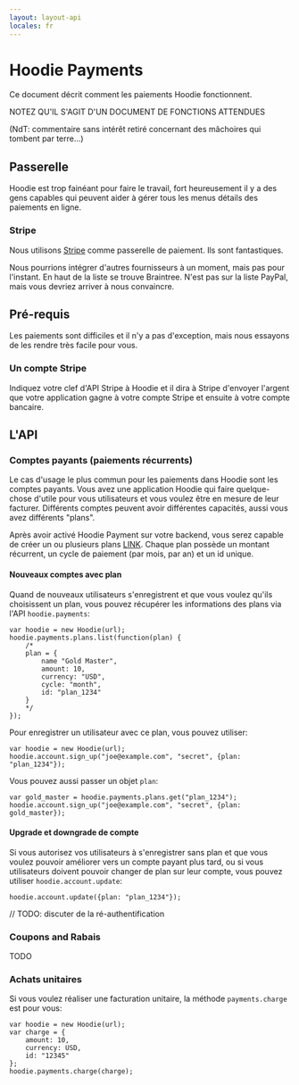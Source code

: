 ```yaml
---
layout: layout-api
locales: fr
---
```


# Hoodie Payments

Ce document décrit comment les paiements Hoodie fonctionnent.

NOTEZ QU'IL S'AGIT D'UN DOCUMENT DE FONCTIONS ATTENDUES

(NdT: commentaire sans intérêt retiré concernant des mâchoires qui tombent par terre...)

## Passerelle

Hoodie est trop fainéant pour faire le travail, fort heureusement il y a des gens capables qui peuvent aider à gérer tous les menus détails des paiements en ligne.

### Stripe

Nous utilisons [Stripe](http://stripe.com) comme passerelle de paiement. Ils sont fantastiques.

Nous pourrions intégrer d'autres fournisseurs à un moment, mais pas pour l'instant. En haut de la liste se trouve Braintree. N'est pas sur la liste PayPal, mais vous devriez arriver à nous convaincre.


## Pré-requis

Les paiements sont difficiles et il n'y a pas d'exception, mais nous essayons de les rendre très facile pour vous.

### Un compte Stripe

Indiquez votre clef d'API Stripe à Hoodie et il dira à Stripe d'envoyer l'argent que votre application gagne à votre compte Stripe et ensuite à votre compte bancaire.


## L'API

### Comptes payants (paiements récurrents)

Le cas d'usage le plus commun pour les paiements dans Hoodie sont les comptes payants. Vous avez une application Hoodie qui faire quelque-chose d'utile pour vous utilisateurs et vous voulez être en mesure de leur facturer. Différents comptes peuvent avoir différentes capacités, aussi vous avez différents "plans".

Après avoir activé Hoodie Payment sur votre backend, vous serez capable de créer un ou plusieurs plans [LINK](TODO). Chaque plan possède un montant récurrent, un cycle de paiement (par mois, par an) et un id unique.

#### Nouveaux comptes avec plan

Quand de nouveaux utilisateurs s'enregistrent et que vous voulez qu'ils choisissent un plan, vous pouvez récupérer les informations des plans via l'API `hoodie.payments`:

    var hoodie = new Hoodie(url);
    hoodie.payments.plans.list(function(plan) {
        /*
        plan = {
            name "Gold Master",
            amount: 10,
            currency: "USD",
            cycle: "month",
            id: "plan_1234"
        }
        */
    });

Pour enregistrer un utilisateur avec ce plan, vous pouvez utiliser:

    var hoodie = new Hoodie(url);
    hoodie.account.sign_up("joe@example.com", "secret", {plan: "plan_1234"});

Vous pouvez aussi passer un objet `plan`:

    var gold_master = hoodie.payments.plans.get("plan_1234");
    hoodie.account.sign_up("joe@example.com", "secret", {plan: gold_master});

#### Upgrade et downgrade de compte

Si vous autorisez vos utilisateurs à s'enregistrer sans plan et que vous voulez pouvoir améliorer vers un compte payant plus tard, ou si vous utilisateurs doivent pouvoir changer de plan sur leur compte, vous pouvez utiliser `hoodie.account.update`:

    hoodie.account.update({plan: "plan_1234"});

// TODO: discuter de la ré-authentification

### Coupons and Rabais

TODO

### Achats unitaires

Si vous voulez réaliser une facturation unitaire, la méthode `payments.charge` est pour vous:

    var hoodie = new Hoodie(url);
    var charge = {
        amount: 10,
        currency: USD,
        id: "12345"
    };
    hoodie.payments.charge(charge);
